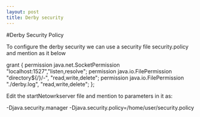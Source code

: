 ```yaml
---
layout: post
title: Derby security
---
```


#Derby Security Policy

To configure the derby security we can use a security file security.policy and mention as it below

grant {
permission java.net.SocketPermission "localhost:1527","listen,resolve";
permission java.io.FilePermission "directory${/}/-", "read,write,delete";
permission java.io.FilePermission "./derby.log", "read,write,delete";
};

Edit the startNetowrkserver file and mention to parameters in it as:

-Djava.security.manager -Djava.security.policy=/home/user/security.policy

